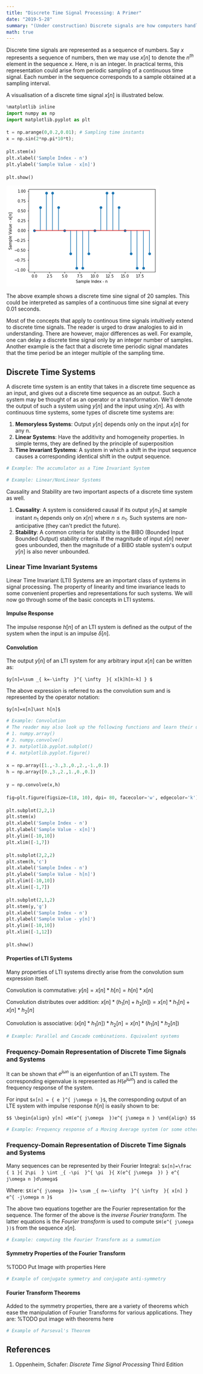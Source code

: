 ```yaml
---
title: "Discrete Time Signal Processing: A Primer"
date: "2019-5-28"
summary: "(Under construction) Discrete signals are how computers handle approximations of continuous variants. In this post, we consider their representation, taxonomy and processing."
math: true 
---
```


Discrete time signals are represented as a sequence of numbers. Say $x$ represents a sequence of numbers, then we may use $x[n]$ to denote the $n^{th}$ element in the sequence $x$. Here, $n$ is an integer. In practical terms, this representation could arise from periodic sampling of a continuous time signal. Each number in the sequence corresponds to a sample obtained at a sampling interval.

A visualisation of a discrete time signal $x[n]$ is illustrated below.


```python
%matplotlib inline 
import numpy as np
import matplotlib.pyplot as plt

t = np.arange(0,0.2,0.01); # Sampling time instants
x = np.sin(2*np.pi*10*t);

plt.stem(x)
plt.xlabel('Sample Index - n')
plt.ylabel('Sample Value - x[n]')

plt.show()
```


![png](13-dsp-intro_files/13-dsp-intro_2_0.png)


The above example shows a discrete time sine signal of 20 samples. This could be interpreted as samples of a continuous time sine signal at every $0.01$ seconds.

Most of the concepts that apply to continous time signals intuitively extend to discrete time signals. The reader is urged to draw analogies to aid in understanding. There are however, major differences as well. For example, one can delay a discrete time signal only by an integer number of samples. Another example is the fact that a discrete time periodic signal mandates that the time period be an integer multiple of the sampling time.

## Discrete Time Systems

A discrete time system is an entity that takes in a discrete time sequence as an input, and gives out a discrete time sequence as an output. Such a system may be thought of as an operator or a transformation. We'll denote the output of such a system using $y[n]$ and the input using $x[n]$. As with continuous time systems, some types of discrete time systems are:

1. **Memoryless Systems**: Output $y[n]$ depends only on the input $x[n]$ for any n.
2. **Linear Systems**: Have the additivity and homogeneity properties. In simple terms, they are defined by the principle of superposition
3. **Time Invariant Systems**: A system in which a shift in the input sequence causes a corresponding identical shift in the output sequence.


```python
# Example: The accumulator as a Time Invariant System
```


```python
# Example: Linear/NonLinear Systems
```

Causality and Stability are two important aspects of a discrete time system as well. 

1. **Causality**: A system is considered causal if its output $y[n_1]$ at sample instant $n_1$ depends only on $x[n]$ where $n \le n_1$. Such systems are non-anticipative (they can't predict the future).
2. **Stability**: A common criteria for stability is the BIBO (Bounded Input Bounded Output) stability criteria. If the magnitude of input $x[n]$ never goes unbounded, then the magnitude of a BIBO stable system's output $y[n]$ is also never unbounded.



### Linear Time Invariant Systems

Linear Time Invariant (LTI) Systems are an important class of systems in signal processing. The property of linearity and time invariance leads to some convenient properties and representations for such systems. We will now go through some of the basic concepts in LTI systems.

#### Impulse Response

The impulse response $h[n]$ of an LTI system is defined as the output of the system when the input is an impulse $\delta[n]$.

#### Convolution

The output $y[n]$ of an LTI system for any arbitrary input $x[n]$ can be written as:

`$y[n]=\sum _{ k=-\infty  }^{ \infty  }{ x[k]h[n-k] } $`

The above expression is referred to as the convolution sum and is represented by the operator notation:

`$y[n]=x[n]\ast h[n]$`


```python
# Example: Convolution
# The reader may also look up the following functions and learn their use in python:
# 1. numpy.array()
# 2. numpy.convolve()
# 3. matplotlib.pyplot.subplot()
# 4. matplotlib.pyplot.figure()

x = np.array([1.,-3.,3.,0.,2.,-1.,0.])
h = np.array([0.,3.,2.,1.,0.,0.])

y = np.convolve(x,h)

fig=plt.figure(figsize=(18, 10), dpi= 80, facecolor='w', edgecolor='k')

plt.subplot(2,2,1)
plt.stem(x)
plt.xlabel('Sample Index - n')
plt.ylabel('Sample Value - x[n]')
plt.ylim([-10,10])
plt.xlim([-1,7])

plt.subplot(2,2,2)
plt.stem(h,'c')
plt.xlabel('Sample Index - n')
plt.ylabel('Sample Value - h[n]')
plt.ylim([-10,10])
plt.xlim([-1,7])

plt.subplot(2,1,2)
plt.stem(y,'g')
plt.xlabel('Sample Index - n')
plt.ylabel('Sample Value - y[n]')
plt.ylim([-10,10])
plt.xlim([-1,12])

plt.show()
```

#### Properties of LTI Systems

Many properties of LTI systems directly arise from the convolution sum expression itself.

Convolution is commutative:
$y[n]=x[n]\ast h[n]=h[n]\ast x[n]$

Convolution distributes over addition:
$x[n]\ast (h_1[n]+h_2[n])=x[n]\ast h_1[n]+x[n]\ast h_2[n]$

Convolution is associative:
$(x[n]\ast h_{ 1 }[n])\ast h_{ 2 }[n]=x[n]\ast (h_{ 1 }[n]\ast h_{ 2 }[n])$


```python
# Example: Parallel and Cascade combinations. Equivalent systems
```

### Frequency-Domain Representation of Discrete Time Signals and Systems

It can be shown that ${ e }^{ j\omega n }$ is an eigenfuntion of an LTI system. The corresponding eigenvalue is represented as $H({ e }^{ j\omega n })$ and is called the frequency response of the system.

For input `$x[n] = { e }^{ j\omega n }$`, the corresponding output of an LTE system with impulse response $h[n]$ is easily shown to be:

`$$
\begin{align}
y[n] =H(e^{ j\omega  })e^{ j\omega n }
\end{align}
$$`


```python
# Example: Frequency response of a Moving Average system (or some other simple example)
```

### Frequency-Domain Representation of Discrete Time Signals and Systems

Many sequences can be represented by their Fourier Integral:
`$x[n]=\frac { 1 }{ 2\pi  } \int _{ -\pi  }^{ \pi  }{ X(e^{ j\omega  }) } e^{ j\omega n }d\omega$`

Where: `$X(e^{ j\omega  })= \sum _{ n=-\infty  }^{ \infty  }{ x[n] } e^{ -j\omega n }$`


The above two equations together are the Fourier representation for the sequence. The former of the above is the _inverse Fourier transform_. The latter equations is the _Fourier transform_ is used to compute `$H(e^{ j\omega  })$` from the sequence $x[n]$.


```python
# Example: computing the Fourier Transform as a summation
```

#### Symmetry Properties of the Fourier Transform

%TODO Put Image with properties Here


```python
# Example of conjugate symmetry and conjugate anti-symmetry
```

#### Fourier Transform Theorems

Added to the symmetry properties, there are a variety of theorems which ease the manipulation of Fourier Transforms for various applications. They are: %TODO put image with theorems here


```python
# Example of Parseval's Theorem
```

## References

1. Oppenheim, Schafer: _Discrete Time Signal Processing_ Third Edition

